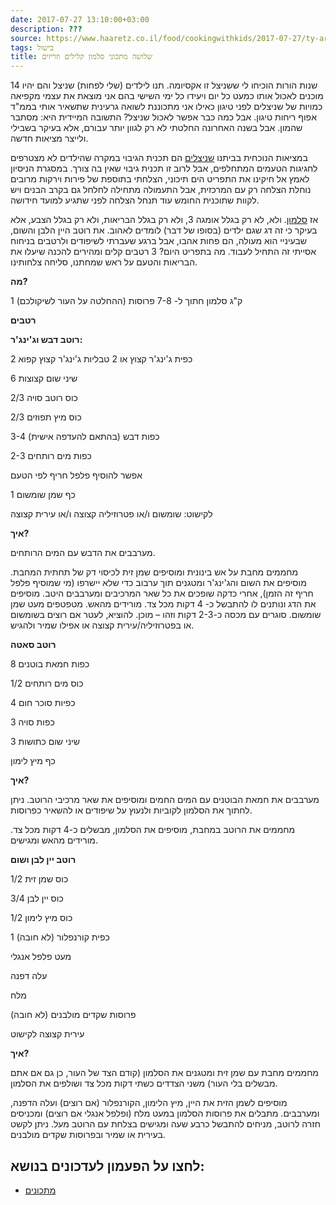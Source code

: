 ```yaml
---
date: 2017-07-27 13:10:00+03:00
description: ???
source: https://www.haaretz.co.il/food/cookingwithkids/2017-07-27/ty-article/0000017f-f89c-d2d5-a9ff-f89c5e800000
tags: בישול
title: שלושה מתכוני סלמון קלילים וזריזים
---
```


14 שנות הורות הוכיחו לי ששניצל זו אקסיומה. תנו לילדים (שלי לפחות) שניצל והם יהיו מוכנים לאכול אותו כמעט כל יום ויעידו כל ימי השישי בהם אני מוצאת את עצמי מקפיאה כמויות של שניצלים לפני טיגון כאילו אני מתכוננת לשואה גרעינית שתשאיר אותי בממ"ד אפוף ריחות טיגון. אבל כמה כבר אפשר לאכול שניצל? התשובה המיידית היא: מסתבר שהמון. אבל בשנה האחרונה החלטתי לא רק לגוון יותר עבורם, אלא בעיקר בשבילי ולייצר מציאות חדשה. 

במציאות הנוכחית בביתנו [שניצלים](/food/cookingwithkids/2017-01-01/ty-article/0000017f-f8e8-d044-adff-fbf9ae1c0000) הם תכנית הגיבוי במקרה שהילדים לא מצטרפים לחגיגות הטעמים המתחלפים, אבל לרוב זו תכנית גיבוי שאין בה צורך. במסגרת הניסיון לאמץ אל חיקינו את התפריט הים תיכוני, הצלחתי בתוספת של פירות וירקות מרובים נוחלת הצלחה רק עם המרכזית, אבל התעמולה מתחילה לחלחל גם בקרב הבנים ויש לקוות שתוכנית החומש עוד תנחל הצלחה לפני שתגיע למועד חידושה. 

אז [סלמון](/food/cookingwithkids/2017-05-18/ty-article/0000017f-f8b3-d887-a7ff-f8f75af30000). ולא, לא רק בגלל אומגה 3, ולא רק בגלל הבריאות, ולא רק בגלל הצבע, אלא בעיקר כי זה דג שגם ילדים (בסופו של דבר) לומדים לאהוב. את רוטב היין הלבן והשום, שבעיניי הוא מעולה, הם פחות אהבו, אבל ברגע שעברתי לשיפודים ולרטבים בניחוח אסייתי זה התחיל לעבוד. מה בתפריט היום? 3 רטבים קלים ומהירים להכנה שיעלו את הבריאות והטעם על ראש שמחתנו, סליחה צלחותינו. 

**מה?** 

1 ק"ג סלמון חתוך ל- 7-8 פרוסות (ההחלטה על העור לשיקולכם) 

**רטבים** 

**רוטב דבש וג'ינג'ר:** 

2 כפית ג'ינג'ר קצוץ או 2 טבליות ג'ינג'ר קצוץ קפוא 

6 שיני שום קצוצות 

2/3 כוס רוטב סויה 

2/3 כוס מיץ תפוזים 

3-4 כפות דבש (בהתאם להעדפה אישית) 

2-3 כפות מים רותחים 

אפשר להוסיף פלפל חריף לפי הטעם 

1 כף שמן שומשום 

לקישוט: שומשום ו/או פטרוזיליה קצוצה ו/או עירית קצוצה 

**איך?** 

מערבבים את הדבש עם המים הרותחים. 

מחממים מחבת על אש בינונית ומוסיפים שמן זית לכיסוי דק של תחתית המחבת. מוסיפים את השום והג'ינג'ר ומטגנים תוך ערבוב כדי שלא יישרפו (מי שמוסיף פלפל חריף זה הזמן), אחרי כדקה שופכים את כל שאר המרכיבים ומערבבים היטב. מוסיפים את הדג ונותנים לו להתבשל כ- 4 דקות מכל צד. מורידים מהאש. מטפטפים מעט שמן שומשום. סוגרים עם מכסה כ-2-3 דקות וזהו – מוכן. להוציא, לעטר אם רוצים בשומשום או בפטרוזיליה/עירית קצוצה או אפילו שמיר ולהגיש. 

**רוטב סאטה** 

8 כפות חמאת בוטנים 

1/2 כוס מים רותחים 

4 כפיות סוכר חום 

3 כפות סויה 

3 שיני שום כתושות 

כף מיץ לימון 

**איך?** 

מערבבים את חמאת הבוטנים עם המים החמים ומוסיפים את שאר מרכיבי הרוטב. ניתן לחתוך את הסלמון לקוביות ולנעוץ על שיפודים או להשאיר כפרוסות. 

מחממים את הרוטב במחבת, מוסיפים את הסלמון, מבשלים כ-4 דקות מכל צד. מורידים מהאש ומגישים. 

**רוטב יין לבן ושום** 

1/2 כוס שמן זית 

3/4 כוס יין לבן 

1/2 כוס מיץ לימון 

1 כפית קורנפלור (לא חובה) 

מעט פלפל אנגלי 

עלה דפנה 

מלח 

פרוסות שקדים מולבנים (לא חובה) 

עירית קצוצה לקישוט 

**איך?** 

מחממים מחבת עם שמן זית ומטגנים את הסלמון (קודם הצד של העור, כן גם אם אתם מבשלים בלי העור) משני הצדדים כשתי דקות מכל צד ושולפים את הסלמון. 

מוסיפים לשמן הזית את היין, מיץ הלימון, הקורנפלור (אם רוצים) ועלה הדפנה, ומערבבים. מתבלים את פרוסות הסלמון במעט מלח (ופלפל אנגלי אם רוצים) ומכניסים חזרה לרוטב, מניחים להתבשל כרבע שעה ומגישים בצלחת עם הרוטב מעל. ניתן לקשט בעירית או שמיר ובפרוסות שקדים מולבנים.

לחצו על הפעמון לעדכונים בנושא:
------------------------------

* [מתכונים](/ty-tag/recipes-0000017f-da28-dea8-a77f-de6a4ba50000)